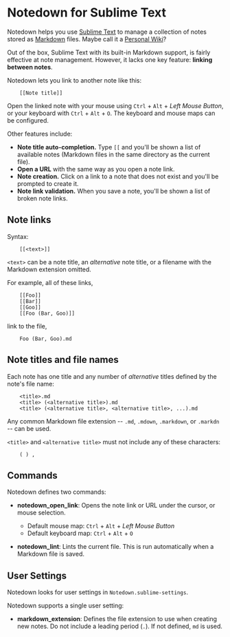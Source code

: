 # Notedown for Sublime Text

Notedown helps you use [Sublime Text](http://sublimetext.com/) to manage a collection of notes stored as [Markdown](https://en.wikipedia.org/wiki/Markdown) files. Maybe call it a [Personal Wiki](https://en.wikipedia.org/wiki/Personal_wiki)?

Out of the box, Sublime Text with its built-in Markdown support, is fairly effective at note management. However, it lacks one key feature: **linking between notes**.

Notedown lets you link to another note like this:

```text
    [[Note title]]
```

Open the linked note with your mouse using `Ctrl` + `Alt` + *Left Mouse Button*, or your keyboard with `Ctrl` + `Alt` + `O`. The keyboard and mouse maps can be configured.

Other features include:

- **Note title auto-completion.** Type `[[` and you'll be shown a list of available notes (Markdown files in the same directory as the current file).
- **Open a URL** with the same way as you open a note link.
- **Note creation.** Click on a link to a note that does not exist and you'll be prompted to create it.
- **Note link validation.** When you save a note, you'll be shown a list of broken note links.

## Note links

Syntax:

```text
    [[<text>]]
```

`<text>` can be a note title, an *alternative* note title, or a filename with the Markdown extension omitted.

For example, all of these links,

```text
    [[Foo]]
    [[Bar]]
    [[Goo]]
    [[Foo (Bar, Goo)]]
```

link to the file,

```text
    Foo (Bar, Goo).md
```

## Note titles and file names

Each note has one title and any number of *alternative* titles defined by the note's file name:

```text
    <title>.md
    <title> (<alternative title>).md
    <title> (<alternative title>, <alternative title>, ...).md
```

Any common Markdown file extension -- `.md`, `.mdown`, `.markdown`, or `.markdn` -- can be used.

`<title>` and `<alternative title>` must not include any of these characters:

```text
    ( ) ,
```

## Commands

Notedown defines two commands:

- **notedown_open_link**: Opens the note link or URL under the cursor, or mouse selection.

    - Default mouse map: `Ctrl` + `Alt` + *Left Mouse Button*
    - Default keyboard map: `Ctrl` + `Alt` + `O`

- **notedown_lint**: Lints the current file. This is run automatically when a Markdown file is saved.

## User Settings

Notedown looks for user settings in `Notedown.sublime-settings`.

Notedown supports a single user setting:

- **markdown_extension**: Defines the file extension to use when creating new notes. Do not include a leading period (`.`). If not defined, `md` is used.
